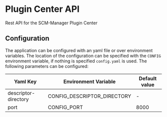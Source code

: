 # Plugin Center API

Rest API for the SCM-Manager Plugin Center

## Configuration

The application can be configured with an yaml file or over environment variables.
The location of the configuration can be specified with the `CONFIG` environment variable, 
if nothing is specified `config.yaml` is used.
The following parameters can be configured:

| Yaml Key | Environment Variable | Default value |
|---|---|---|
| descriptor-directory | CONFIG_DESCRIPTOR_DIRECTORY | - |
| port | CONFIG_PORT | 8000 |
